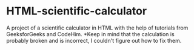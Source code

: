 # HTML-scientific-calculator
A project of a scientific calculator in HTML with the help of tutorials from GeeksforGeeks and CodeHim.
*Keep in mind that the calculation is probably broken and is incorrect, I couldn't figure out how to fix them.
